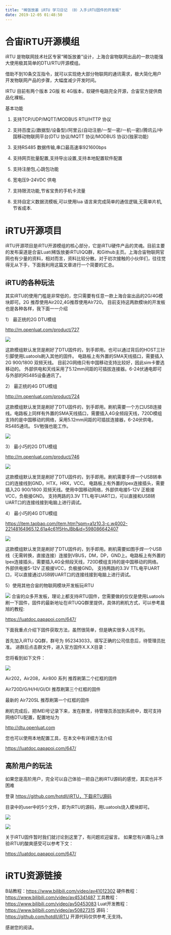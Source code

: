 ```yaml
---
title: "稀饭放姜 iRTU 学习日记 （0）入手iRTU固件的开发板"
date: 2019-12-05 01:48:50
---
```


# 合宙iRTU开源模组
iRTU 是物联网技术社区专家“稀饭放姜”设计，上海合宙物联网出品的一款功能强大使用极其简单的DTU/RTU开源模组。

借助不到10条交互指令，就可以实现绝大部分物联网的通讯需求，极大简化用户开发物联网产品的步骤，大幅度减少开发时间。

IRTU 目前有两个版本 2G版 和 4G版本，软硬件电路完全开源，合宙官方提供商品化裸板。

基本功能

1. 支持TCP/UDP/MQTT/MODBUS RTU/HTTP 协议

2. 支持百度云(数据型/设备型)/阿里云(自动注册/一型一密/一机一密)/腾讯云/中国移动物联网平台(DTU 协议/MQTT 协议/MODBUS 协议)(独家功能)

3. 支持RS485 数据传输,串口最高速率921600bps

4. 支持网页批量配置,支持导出设置,支持本地配置软件配置

5. 支持注册包,心跳包功能

6. 宽电压9-24VDC 供电

7. 支持限流功能,节省宝贵的手机卡流量

8. 支持自定义数据流模板,可以使用lua 语言来完成简单的通信逻辑,无需单片机,节省成本.

# iRTU开源项目

iRTU开源项目是iRTU开源模组的核心部分，它是iRTU硬件产品的灵魂。目前主要的发布渠道是合宙Luat(稀饭放姜iRTU)QQ群，和Github主页。上海合宙物联网官网也有少量的资料，相对而言，资料比较分散。对于初次接触的小伙伴们，往往觉得无从下手，下面我利用这篇文章进行一个简要的汇总。


## iRTU的各种玩法

其实iRTU的使用门槛是非常低的，您只需要有任意一款上海合宙出品的2G/4G模块即可。2G 推荐使用Air202,4G推荐使用AIr720。 目前支持这两款模块的开发板也是各种各样，我下面一一介绍

1） 最正统的2G DTU模组

http://m.openluat.com/product/727

![](http://doc.openluat.com/api/static/editormd/php/../uploads/5_34117.png)

这款模组默认发货是刷好了DTU固件的，到手即用。也可以通过背后的HOST三针引脚使用Luatools刷入其他的固件。 电路板上有外置的SMA天线插口，需要插入2G 900/1800 双频天线。 目前2G网络只有中国移动支持比较好，因此sim卡要选移动的。 外部供电和天线采用了5.12mm间距的可插拔连接器。6-24伏通电即可与外部的RS485设备通讯了。

2） 最正统的4G DTU模组

http://m.openluat.com/product/724


这款模组默认发货是刷好了DTU固件的，到手即用。刷机需要一个方口USB连接线。电路板上同样有外置的SMA天线插口，需要插入4G全频段天线，720D模组支持的是中国移动的网络，采用5.12mm间距的可插拔连接器，6-24伏供电，RS485通讯。 5V勉强也能工作。

![](http://doc.openluat.com/api/static/editormd/php/../uploads/5_13098.png)

3） 最小巧的2G DTU模组

http://m.openluat.com/product/746

![](http://doc.openluat.com/api/static/editormd/php/../uploads/5_95322.png)

这款模组默认发货是刷好了DTU固件的，到手即用。刷机需要手焊一个USB转串口的连接线到GND，HTX，HRX，VCC。 电路板上有外置的Ipex连接插头，需要插入2G 900/1800 双频天线。使用中国移动网络，外部供电接5-12V 正极接VCC，负极接GND。 支持两路的3.3V TTL电平UART口，可以直接和USB转UART口的连接线接到电脑上进行调试。


4） 最小巧的4G DTU模组

https://item.taobao.com/item.htm?spm=a1z10.3-c.w4002-22148164965.12.61a4c61f5HnJBb&id=598086642407

![](http://doc.openluat.com/api/static/editormd/php/../uploads/5_49157.png)

这款模组默认发货是刷好了DTU固件的，到手即用。刷机需要如图手焊一个USB线（无需转换，直接连接）连接到VBUS，DM，DP，GND上。电路板上有外置的Ipex连接插头，需要插入4G全频段天线，720D模组支持的是中国移动的网络。 外部供电接5-12V 正极接VCC，负极接GND。 支持两路的3.3V TTL电平UART口，可以直接通过USB转UART口的连接线接到电脑上进行调试。

5）使用其他合宙的物联网模块开发板玩iRTU

![](http://doc.openluat.com/api/static/editormd/php/../uploads/5_13502.jpg)
合宙的众多开发板，理论上都支持iRTU固件，您需要做的仅仅是使用Luatools刷一下固件，固件的最新地址在iRTUQQ群里提供，具体的刷机方式，可以参考晨旭的教程:

https://luatdoc.papapoi.com/647/

下面我重点介绍下固件获取方法，虽然很简单，但是确实很多人找不到。

首先加入iRTU QQ群，群号为 952343033，填写正确的公司信息后，待管理员批准。 进群后点击群文件，进入官方固件X.X.X目录：

您将看到如下文件：

![](http://doc.openluat.com/api/static/editormd/php/../uploads/5_67158.png)

Air202，Air208，Air800 系列 推荐刷第二个红框的固件

Air720D/G/H/HI/GI/DI 推荐刷第三个红框的固件

最新的 Air720SL 推荐刷第一个红框的固件

刷机完成后，把IMEI号记录下来，发在群里，待管理员添加到系统中，既可支持网络DTU配置，配置地址为

http://dtu.openluat.com

您也可以使用本地配置工具，在本文中有详细方法介绍

https://luatdoc.papapoi.com/647/

## 高阶用户的玩法

如果您是高阶用户，完全可以自己体验一把自己刷iRTU源码的感觉，其实也并不困难

登录 https://github.com/hotdll/iRTU，下载iRTU源码

目录中的user中的5个文件，即为iRTU的源码，用Luatools烧入模块即可。

![](http://doc.openluat.com/api/static/editormd/php/../uploads/5_38022.png)

![](http://doc.openluat.com/api/static/editormd/php/../uploads/5_23733.png)

关于iRTU固件暂时我们就讨论到这里了，有问题欢迎留言。 如果您有兴趣马上体验iRTU的酸爽感受可以参考下文：

https://luatdoc.papapoi.com/647/

# iRTU资源链接

B站教程：https://www.bilibili.com/video/av41012302
硬件教程：https://www.bilibili.com/video/av45341487
工具教程：https://www.bilibili.com/video/av50453083
Luat开发教程：https://www.bilibili.com/video/av50827315
源码：https://github.com/hotdll/iRTU
开源代码仅供参考,无支持。


感谢您的阅读。
